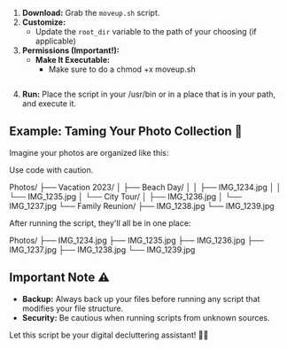 1. **Download:**  Grab the `moveup.sh` script.
2. **Customize:**  
   - Update the `root_dir` variable to the path of your choosing (if applicable)
3. **Permissions (Important!):**
   - **Make It Executable:**
      - Make sure to do a chmod +x moveup.sh
         ```
4. **Run:**  Place the script in your /usr/bin or in a place that is in your path, and execute it.

## Example: Taming Your Photo Collection 📸

Imagine your photos are organized like this:

Use code with caution.

Photos/
├── Vacation 2023/
│   ├── Beach Day/
│   │   ├── IMG_1234.jpg
│   │   └── IMG_1235.jpg
│   └── City Tour/
│       ├── IMG_1236.jpg
│       └── IMG_1237.jpg
└── Family Reunion/
├── IMG_1238.jpg
└── IMG_1239.jpg


After running the script, they'll all be in one place:

Photos/
├── IMG_1234.jpg
├── IMG_1235.jpg
├── IMG_1236.jpg
├── IMG_1237.jpg
├── IMG_1238.jpg
└── IMG_1239.jpg


## Important Note ⚠️

* **Backup:** Always back up your files before running any script that modifies your file structure.
* **Security:** Be cautious when running scripts from unknown sources.

Let this script be your digital decluttering assistant! 🧹✨

